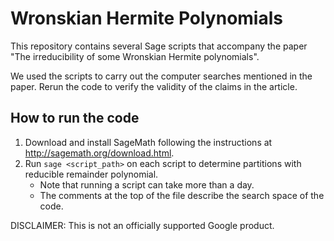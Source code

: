 # Wronskian Hermite Polynomials

This repository contains several Sage scripts that accompany the paper
"The irreducibility of some Wronskian Hermite polynomials".

We used the scripts to carry out the computer searches mentioned in the
paper. Rerun the code to verify the validity of the claims in the article.

## How to run the code

1. Download and install SageMath following the instructions at
   http://sagemath.org/download.html.
1. Run `sage <script_path>` on each script to determine partitions with
   reducible remainder polynomial.
   * Note that running a script can take more than a day.
   * The comments at the top of the file describe the search space of the code.

DISCLAIMER: This is not an officially supported Google product.

